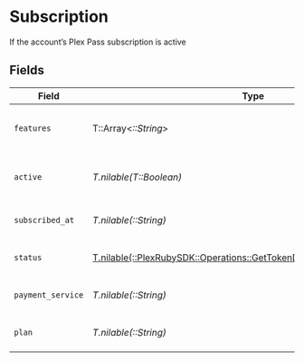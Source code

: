 # Subscription

If the account’s Plex Pass subscription is active


## Fields

| Field                                                                                                                                       | Type                                                                                                                                        | Required                                                                                                                                    | Description                                                                                                                                 | Example                                                                                                                                     |
| ------------------------------------------------------------------------------------------------------------------------------------------- | ------------------------------------------------------------------------------------------------------------------------------------------- | ------------------------------------------------------------------------------------------------------------------------------------------- | ------------------------------------------------------------------------------------------------------------------------------------------- | ------------------------------------------------------------------------------------------------------------------------------------------- |
| `features`                                                                                                                                  | T::Array<*::String*>                                                                                                                        | :heavy_minus_sign:                                                                                                                          | List of features allowed on your Plex Pass subscription                                                                                     |                                                                                                                                             |
| `active`                                                                                                                                    | *T.nilable(T::Boolean)*                                                                                                                     | :heavy_minus_sign:                                                                                                                          | If the account's Plex Pass subscription is active                                                                                           | true                                                                                                                                        |
| `subscribed_at`                                                                                                                             | *T.nilable(::String)*                                                                                                                       | :heavy_minus_sign:                                                                                                                          | Date the account subscribed to Plex Pass                                                                                                    | 2021-04-12T18:21:12Z                                                                                                                        |
| `status`                                                                                                                                    | [T.nilable(::PlexRubySDK::Operations::GetTokenDetailsAuthenticationStatus)](../../models/operations/gettokendetailsauthenticationstatus.md) | :heavy_minus_sign:                                                                                                                          | String representation of subscriptionActive                                                                                                 | Inactive                                                                                                                                    |
| `payment_service`                                                                                                                           | *T.nilable(::String)*                                                                                                                       | :heavy_minus_sign:                                                                                                                          | Payment service used for your Plex Pass subscription                                                                                        |                                                                                                                                             |
| `plan`                                                                                                                                      | *T.nilable(::String)*                                                                                                                       | :heavy_minus_sign:                                                                                                                          | Name of Plex Pass subscription plan                                                                                                         |                                                                                                                                             |